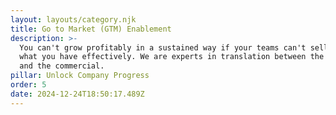 ```yaml
---
layout: layouts/category.njk
title: Go to Market (GTM) Enablement
description: >-
  You can't grow profitably in a sustained way if your teams can't sell and support
  what you have effectively. We are experts in translation between the technical
  and the commercial.
pillar: Unlock Company Progress
order: 5
date: 2024-12-24T18:50:17.489Z
---
```

